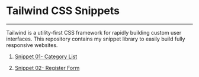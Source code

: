 # Tailwind CSS Snippets
---
Tailwind is a utility-first CSS framework for rapidly building custom user interfaces.
This repository contains my snippet library to easily build fully responsive websites.

1. [Snippet 01- Category List](https://github.com/mauro-codes/tailwind-css-snippets/snippet-1)

2. [Snippet 02- Register Form](https://github.com/mauro-codes/tailwind-css-snippets/snippet-2)
